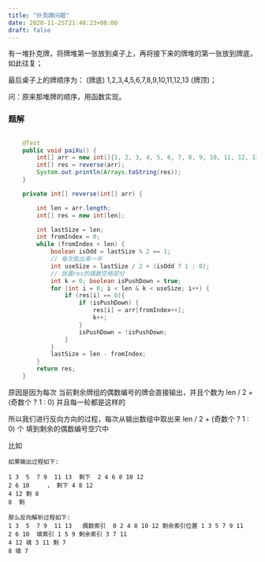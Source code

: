 ```yaml
---
title: "扑克牌问题"
date: 2020-11-25T21:48:23+08:00
draft: false
---
```


有一堆扑克牌，将牌堆第一张放到桌子上，再将接下来的牌堆的第一张放到牌底，如此往复；

最后桌子上的牌顺序为： (牌底) 1,2,3,4,5,6,7,8,9,10,11,12,13 (牌顶)；

问：原来那堆牌的顺序，用函数实现。


### 题解

```java

    @Test
    public void paiXu() {
        int[] arr = new int[]{1, 2, 3, 4, 5, 6, 7, 8, 9, 10, 11, 12, 13};
        int[] res = reverse(arr);
        System.out.println(Arrays.toString(res));
    }

    private int[] reverse(int[] arr) {

        int len = arr.length;
        int[] res = new int[len];

        int lastSize = len;
        int fromIndex = 0;
        while (fromIndex < len) {
            boolean isOdd = lastSize % 2 == 1;
            // 每次取出来一半
            int useSize = lastSize / 2 + (isOdd ? 1 : 0);
            // 放置res的偶数空格部分
            int k = 0; boolean isPushDown = true;
            for (int i = 0; i < len & k < useSize; i++) {
                if (res[i] == 0){
                    if (isPushDown) {
                        res[i] = arr[fromIndex++];
                        k++;
                    }
                    isPushDown = !isPushDown;
                }
            }
            lastSize = len - fromIndex;
        }
        return res;
    }
```


原因是因为每次 当前剩余牌组的偶数编号的牌会直接输出，并且个数为 len / 2 + (奇数个 ? 1 : 0)
并且每一轮都是这样的

所以我们进行反向方向的过程，每次从输出数组中取出来  len / 2 + (奇数个 ? 1 : 0) 个 
填到剩余的偶数编号空穴中



比如

    如果输出过程如下: 

    1 3  5  7 9  11 13  剩下  2 4 6 8 10 12 
    2 6 10     ， 剩下 4 8 12
    4 12 剩 8
    8  剩

    那么反向解析过程如下: 
    1 3  5  7 9  11 13   偶数索引  0 2 4 8 10 12 剩余索引位置 1 3 5 7 9 11 
    2 6 10  填索引 1 5 9 剩余索引 3 7 11 
    4 12 填 3 11 剩 7
    8 填 7
